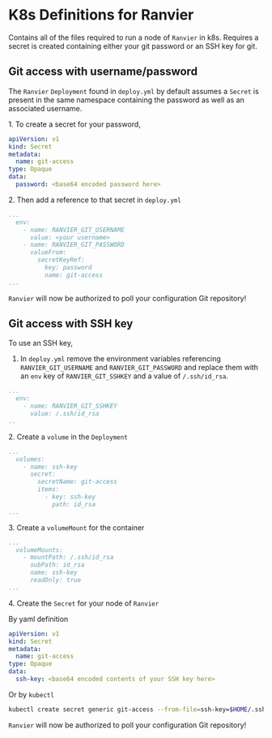 # K8s Definitions for Ranvier
Contains all of the files required to run a node of `Ranvier` in k8s. Requires
a secret is created containing either your git password or an SSH key for git.

## Git access with username/password
The `Ranvier` `Deployment` found in `deploy.yml` by default assumes a `Secret` is present
in the same namespace containing the password as well as an associated username.

1\. To create a secret for your password,
```yaml
apiVersion: v1
kind: Secret
metadata:
  name: git-access
type: Opaque
data:
  password: <base64 encoded password here>
```

2\. Then add a reference to that secret in `deploy.yml`
```yaml
...
  env:
    - name: RANVIER_GIT_USERNAME
      value: <your username>
    - name: RANVIER_GIT_PASSWORD
      valueFrom:
        secretKeyRef:
          key: password
          name: git-access
...
```

`Ranvier` will now be authorized to poll your configuration Git repository!

## Git access with SSH key
To use an SSH key, 
1. In `deploy.yml` remove the environment variables referencing `RANVIER_GIT_USERNAME`
and `RANVIER_GIT_PASSWORD` and replace them with an `env` key of `RANVIER_GIT_SSHKEY`
and a value of `/.ssh/id_rsa`.
```yaml
...
  env:
    - name: RANVIER_GIT_SSHKEY
      value: /.ssh/id_rsa
..
```
2\. Create a `volume` in the `Deployment`
```yaml
...
  volumes:
    - name: ssh-key
      secret:
        secretName: git-access
        items:
          - key: ssh-key
            path: id_rsa
...
```
3\. Create a `volumeMount` for the container
```yaml
...
  volumeMounts:
    - mountPath: /.ssh/id_rsa
      subPath: id_rsa
      name: ssh-key
      readOnly: true
...
```

4\. Create the `Secret` for your node of `Ranvier`

By yaml definition
```yaml
apiVersion: v1
kind: Secret
metadata:
  name: git-access
type: Opaque
data:
  ssh-key: <base64 encoded contents of your SSH key here>
```
Or by `kubectl`
```bash
kubectl create secret generic git-access --from-file=ssh-key=$HOME/.ssh/id_rsa
```

`Ranvier` will now be authorized to poll your configuration Git repository!
